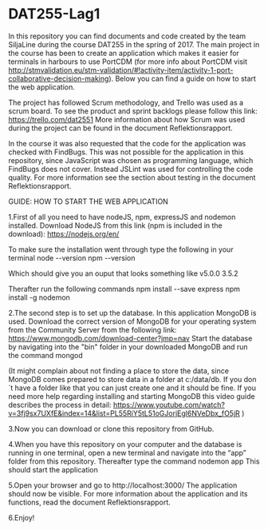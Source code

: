 # DAT255-Lag1

In this repository you can find documents and code created by the team SiljaLine during the course DAT255 in the spring of 2017.
The main project in the course has been to create an application which makes it easier for terminals in harbours to use PortCDM (for more info about PortCDM visit http://stmvalidation.eu/stm-validation/#!activity-item/activity-1-port-collaborative-decision-making). Below you can find a guide on how to start the web application.

The project has followed Scrum methodology, and Trello was used as a scrum board. To see the product and sprint backlogs please follow this link:
https://trello.com/dat2551
More information about how Scrum was used during the project can be found in the document Reflektionsrapport.

In the course it was also requested that the code for the application was checked with FindBugs. This was not possible for the application in this repository, since JavaScript was chosen as programming language, which FindBugs does not cover. Instead JSLint was used for controlling the code quality. For more information see the section about testing in the document Reflektionsrapport. 

GUIDE: HOW TO START THE WEB APPLICATION

1.First of all you need to have nodeJS, npm, expressJS and nodemon installed. Download NodeJS from this link (npm is included in the download):
https://nodejs.org/en/

To make sure the installation went through type the following in your terminal
node --version
npm --version

Which should give you an ouput that looks something like
v5.0.0
3.5.2

Therafter run the following commands
npm install --save express
npm install -g nodemon

2.The second step is to set up the database. In this application MongoDB is used. Download the correct version of MongoDB for your operating system from the Community Server from the following link:
https://www.mongodb.com/download-center?jmp=nav 
Start the database by navigating into the "bin" folder in your downloaded MongoDB and run the command
mongod

(It might complain about not finding a place to store the data, since MongoDB comes prepared to store data in a folder at c:/data/db. If you don´t have a folder like that you can just create one and it should be fine. If you need more help regarding installing and starting MongoDB this video guide describes the process in detail: https://www.youtube.com/watch?v=3fj9sx7UXfE&index=14&list=PL55RiY5tL51oGJorjEgl6NVeDbx_fO5jR )


3.Now you can download or clone this repository from GitHub.


4.When you have this repository on your computer and the database is running in one terminal, open a new terminal and navigate into the “app” folder from this repository. Thereafter type the command
nodemon app
This should start the application

5.Open your browser and go to
http://localhost:3000/
The application should now be visible. For more information about the application and its functions, read the document Reflektionsrapport.

6.Enjoy!

